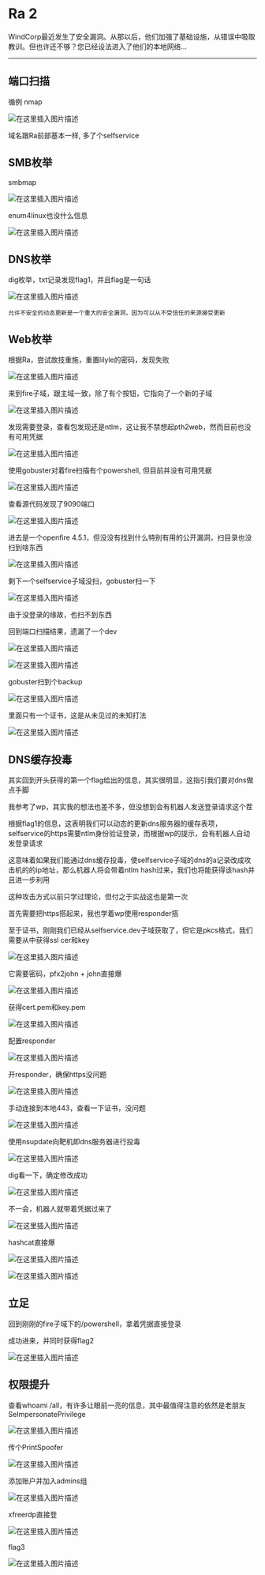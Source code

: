 # Ra 2

WindCorp最近发生了安全漏洞。从那以后，他们加强了基础设施，从错误中吸取教训。但也许还不够？您已经设法进入了他们的本地网络...

---

## 端口扫描

循例 nmap

![在这里插入图片描述](https://img-blog.csdnimg.cn/25d7fee65d564e8aa59117d96e52eae8.png)

域名跟Ra前部基本一样, 多了个selfservice

## SMB枚举

smbmap

![在这里插入图片描述](https://img-blog.csdnimg.cn/30cc990e233f4a96ad7e0218249c5868.png)

enum4linux也没什么信息

![在这里插入图片描述](https://img-blog.csdnimg.cn/59b6f11776624f3a953331267ced88b5.png)

## DNS枚举

dig枚举，txt记录发现flag1，并且flag是一句话

![在这里插入图片描述](https://img-blog.csdnimg.cn/f48680d02f8b48729dd5dbcb22bfcf46.png)

	允许不安全的动态更新是一个重大的安全漏洞，因为可以从不受信任的来源接受更新

## Web枚举

根据Ra，尝试故技重施，重置lilyle的密码，发现失败

![在这里插入图片描述](https://img-blog.csdnimg.cn/30c31a92fa024dfe8fdec65dadb21495.png)

来到fire子域，跟主域一致，除了有个按钮，它指向了一个新的子域

![在这里插入图片描述](https://img-blog.csdnimg.cn/f0da17ca35de47eead21c56af7218b4b.png)

发现需要登录，查看包发现还是ntlm，这让我不禁想起pth2web，然而目前也没有可用凭据

![在这里插入图片描述](https://img-blog.csdnimg.cn/ad58f2baefc543eea46a3d13549b1856.png)

使用gobuster对着fire扫描有个powershell, 但目前并没有可用凭据

![在这里插入图片描述](https://img-blog.csdnimg.cn/90a424e7593840e5a150e33b0fb06bb7.png)

查看源代码发现了9090端口

![在这里插入图片描述](https://img-blog.csdnimg.cn/1c37052d73cd4206981c469dc28c64ce.png)

进去是一个openfire 4.5.1，但没没有找到什么特别有用的公开漏洞，扫目录也没扫到啥东西

![在这里插入图片描述](https://img-blog.csdnimg.cn/1972ea20d3d84d4bacc980f6d7f0ffac.png)

剩下一个selfservice子域没扫，gobuster扫一下

![在这里插入图片描述](https://img-blog.csdnimg.cn/04a95d33eef248f5ac755620f23fac75.png)

由于没登录的缘故，也扫不到东西

回到端口扫描结果，遗漏了一个dev

![在这里插入图片描述](https://img-blog.csdnimg.cn/a2aea6a0c31d4d4a86cbc33683ea81f4.png)

![在这里插入图片描述](https://img-blog.csdnimg.cn/97c43ae448724a8694b48b900b5f0974.png)

gobuster扫到个backup

![在这里插入图片描述](https://img-blog.csdnimg.cn/98b5f2eab1e04af2afef59402a4521f0.png)

里面只有一个证书，这是从未见过的未知打法

![在这里插入图片描述](https://img-blog.csdnimg.cn/09ed560518e443b8840c568f77f11ca0.png)

## DNS缓存投毒

其实回到开头获得的第一个flag给出的信息，其实很明显，这指引我们要对dns做点手脚

我参考了wp，其实我的想法也差不多，但没想到会有机器人发送登录请求这个茬

根据flag1的信息，这表明我们可以动态的更新dns服务器的缓存表项，selfservice的https需要ntlm身份验证登录，而根据wp的提示，会有机器人自动发登录请求

这意味着如果我们能通过dns缓存投毒，使selfservice子域的dns的a记录改成攻击机的的ip地址，那么机器人将会带着ntlm hash过来，我们也将能获得该hash并且进一步利用

这种攻击方式以前只学过理论，但付之于实战这也是第一次

首先需要把https搭起来，我也学着wp使用responder搭

至于证书，刚刚我们已经从selfservice.dev子域获取了，但它是pkcs格式，我们需要从中获得ssl cer和key

![在这里插入图片描述](https://img-blog.csdnimg.cn/ae537f6a3a69408b980a294535edbf56.png)

它需要密码，pfx2john + john直接爆

![在这里插入图片描述](https://img-blog.csdnimg.cn/1e6393ddbf7a434fa505bb5221ddd111.png)

获得cert.pem和key.pem

![在这里插入图片描述](https://img-blog.csdnimg.cn/eff1bc083bf94c6489b6432b7cb0bafc.png)

配置responder

![在这里插入图片描述](https://img-blog.csdnimg.cn/a6f8f7dff52740848a5442de1f1b89b8.png)

开responder，确保https没问题

![在这里插入图片描述](https://img-blog.csdnimg.cn/8625b43ba0304ce5aece7accc312476a.png)

手动连接到本地443，查看一下证书，没问题

![在这里插入图片描述](https://img-blog.csdnimg.cn/e861b0567170405688d585feb8c3fe48.png)

使用nsupdate向靶机即dns服务器进行投毒

![在这里插入图片描述](https://img-blog.csdnimg.cn/ffd3591ffa7c468dbe0214f1a658a889.png)

dig看一下，确定修改成功

![在这里插入图片描述](https://img-blog.csdnimg.cn/7a0a2eab2d1e4cab98e40565c883cc75.png)

不一会，机器人就带着凭据过来了

![在这里插入图片描述](https://img-blog.csdnimg.cn/f68c657b369042d0bc5904289c81c4ed.png)

hashcat直接爆

![在这里插入图片描述](https://img-blog.csdnimg.cn/0ab60140b08a4af3ae26e540386d8e9d.png)

![在这里插入图片描述](https://img-blog.csdnimg.cn/14fe326f72c24124b35dffeb4886e433.png)

## 立足

回到刚刚的fire子域下的/powershell，拿着凭据直接登录

成功进来，并同时获得flag2

![在这里插入图片描述](https://img-blog.csdnimg.cn/a32830b2d5144ae6b52c3cb019e20434.png)

## 权限提升

查看whoami /all，有许多让眼前一亮的信息，其中最值得注意的依然是老朋友SeImpersonatePrivilege

![在这里插入图片描述](https://img-blog.csdnimg.cn/cd274cb16b4648c49424fa8c83232cfd.png)

传个PrintSpoofer

![在这里插入图片描述](https://img-blog.csdnimg.cn/855161ac628b4cdcb0355745c0ad8ce4.png)

添加账户并加入admins组

![在这里插入图片描述](https://img-blog.csdnimg.cn/72d1a93b838747839c9e195ffc16a568.png)

xfreerdp直接登

![在这里插入图片描述](https://img-blog.csdnimg.cn/1a0a38a3964f4b548928b046097cd83f.png)

flag3

![在这里插入图片描述](https://img-blog.csdnimg.cn/46890dc2cee14df795249ed11fd205f9.png)
